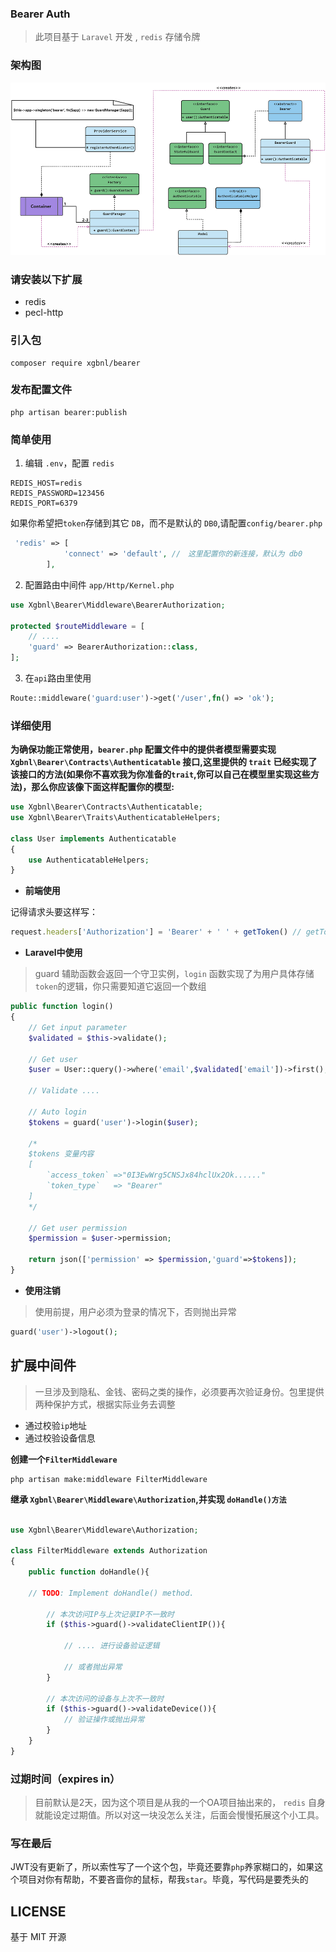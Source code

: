 ### Bearer Auth

> 此项目基于 `Laravel` 开发 , `redis` 存储令牌

### 架构图

![image](yuque.jpg)

### 请安装以下扩展

- redis
- pecl-http

### 引入包

```shell
composer require xgbnl/bearer
```

### 发布配置文件

```shell
php artisan bearer:publish
```

### 简单使用

1. 编辑 `.env`，配置 `redis`

```dotenv
REDIS_HOST=redis
REDIS_PASSWORD=123456
REDIS_PORT=6379
```
如果你希望把`token`存储到其它 `DB`，而不是默认的 `DB0`,请配置`config/bearer.php`
```php
 'redis' => [
            'connect' => 'default', //　这里配置你的新连接，默认为 db0
        ],
```

2. 配置路由中间件 `app/Http/Kernel.php` 

```php
use Xgbnl\Bearer\Middleware\BearerAuthorization;

protected $routeMiddleware = [
    // ....
    'guard' => BearerAuthorization::class,
];

 ```

3. 在`api`路由里使用

```php 
Route::middleware('guard:user')->get('/user',fn() => 'ok');
```

### 详细使用

**为确保功能正常使用，`bearer.php` 配置文件中的提供者模型需要实现 `Xgbnl\Bearer\Contracts\Authenticatable` 接口,这里提供的 `trait`
已经实现了该接口的方法(如果你不喜欢我为你准备的`trait`,你可以自己在模型里实现这些方法)，那么你应该像下面这样配置你的模型:**

```php
use Xgbnl\Bearer\Contracts\Authenticatable;
use Xgbnl\Bearer\Traits\AuthenticatableHelpers;

class User implements Authenticatable
{
    use AuthenticatableHelpers;
}
```

- **前端使用**

记得请求头要这样写：
```js
request.headers['Authorization'] = 'Bearer' + ' ' + getToken() // getToken()是你定义的获取token方法
```

- **Laravel中使用**

> guard 辅助函数会返回一个守卫实例，`login` 函数实现了为用户具体存储`token`的逻辑，你只需要知道它返回一个数组

```php
public function login()
{
    // Get input parameter
    $validated = $this->validate();

    // Get user
    $user = User::query()->where('email',$validated['email'])->first();

    // Validate ....

    // Auto login
    $tokens = guard('user')->login($user); 

    /*
    $tokens 变量内容
    [
        `access_token` =>"0I3EwWrg5CNSJx84hclUx2Ok......"
        `token_type`   => "Bearer"
    ]
    */
    
    // Get user permission
    $permission = $user->permission;

    return json(['permission' => $permission,'guard'=>$tokens]);
}

```

- **使用注销**

> 使用前提，用户必须为登录的情况下，否则抛出异常

```php
guard('user')->logout();
```

## 扩展中间件

> 一旦涉及到隐私、金钱、密码之类的操作，必须要再次验证身份。包里提供两种保护方式，根据实际业务去调整

- 通过校验`ip`地址
- 通过校验设备信息

**创建一个`FilterMiddleware`**

```shell
php artisan make:middleware FilterMiddleware
```

**继承 `Xgbnl\Bearer\Middleware\Authorization`,并实现 `doHandle()方法`**

```php

use Xgbnl\Bearer\Middleware\Authorization;

class FilterMiddleware extends Authorization
{
    public function doHandle(){
    
    // TODO: Implement doHandle() method.
        
        // 本次访问IP与上次记录IP不一致时
        if ($this->guard()->validateClientIP()){
        
            // .... 进行设备验证逻辑 
            
            // 或者抛出异常
        }
        
        // 本次访问的设备与上次不一致时
        if ($this->guard()->validateDevice()){
            // 验证操作或抛出异常
        }
    }
}
```
### 过期时间（expires in）

> 目前默认是2天，因为这个项目是从我的一个OA项目抽出来的， `redis` 自身就能设定过期值。所以对这一块没怎么关注，后面会慢慢拓展这个小工具。

### 写在最后

JWT没有更新了，所以索性写了一个这个包，毕竟还要靠`php`养家糊口的，如果这个项目对你有帮助，不要吝啬你的鼠标，帮我`star`。毕竟，写代码是要秃头的

## LICENSE

基于 MIT 开源